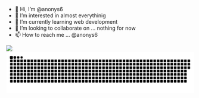 - 👋 Hi, I’m @anonys6
- 👀 I’m interested in almost everythinig
- 🌱 I’m currently learning web development
- 💞️ I’m looking to collaborate on ... nothing for now
- 📫 How to reach me ...  @anonys6

![](https://komarev.com/ghpvc/?username=your-github-username&color=ff69b4)
<a href=#><img src="contributions.svg"></a>
<!---
anonys6/anonys6 is a ✨ special ✨ repository because its `README.md` (this file) appears on your GitHub profile.
You can click the Preview link to take a look at your changes.
--->
